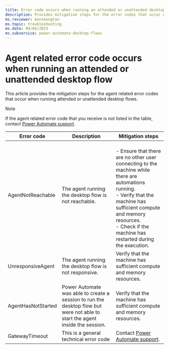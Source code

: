 ```yaml
---
title: Error code occurs when running an attended or unattended desktop flow
description: Provides mitigation steps for the error codes that occur when running attended or unattended desktop flows.
ms.reviewer: kenseongtan
ms.topic: troubleshooting
ms.date: 04/04/2023
ms.subservice: power-automate-desktop-flows
---
```

# Agent related error code occurs when running an attended or unattended desktop flow

This article provides the mitigation steps for the agent related error codes that occur when running attended or unattended desktop flows.

> [!NOTE]
> If the agent related error code that you receive is not listed in the table, contact [Power Automate support](https://powerautomate.microsoft.com/support/).

|Error code|Description|Mitigation steps|
|---|---|---|
|AgentNotReachable|The agent running the desktop flow is not reachable.|</br>- Ensure that there are no other user connecting to the machine while there are automations running.</br>- Verify that the machine has sufficient compute and memory resources.</br>- Check if the machine has restarted during the execution.
|UnresponsiveAgent|The agent running the desktop flow is not responsive.|Verify that the machine has sufficient compute and memory resources.|
|AgentHasNotStarted|Power Automate was able to create a session to run the desktop flow but were not able to start the agent inside the session.|Verify that the machine has sufficient compute and memory resources.|
|GatewayTimeout|This is a general technical error code|Contact [Power Automate support](https://powerautomate.microsoft.com/support/).|
